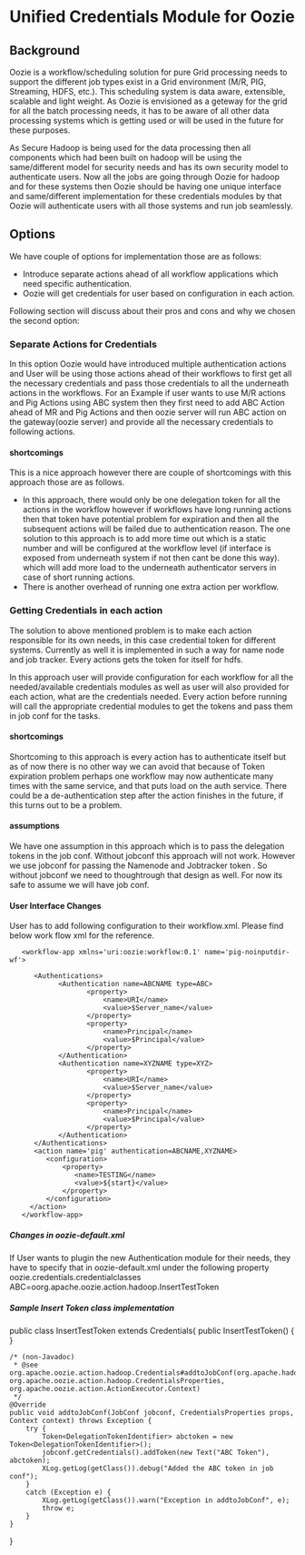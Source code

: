 # Unified Credentials Module for Oozie

## Background

Oozie is a workflow/scheduling solution for pure Grid processing needs to support the different job types exist in a Grid environment (M/R, PIG, Streaming, HDFS, etc.). This scheduling system is data aware, extensible, scalable and light weight. As Oozie is envisioned as a geteway for the grid for all the batch processing needs, it has to be aware of all other data processing systems which is getting used or will be used in the future for these purposes.

As Secure Hadoop is being used for the data processing then all components which had been built on hadoop will be using the same/different model for security needs and has its own security model to authenticate users. Now all the jobs are going through Oozie for hadoop and for these systems then Oozie should be having one unique interface and same/different implementation for these credentials modules by that Oozie will authenticate users with all those systems and run job seamlessly. 


## Options 

We have couple of options for implementation those are as follows:

   * Introduce separate actions ahead of all workflow applications which need specific authentication.
   * Oozie will get credentials for user based on configuration in each action.

Following section will discuss about their pros and cons and why we chosen the second option:

### Separate Actions for Credentials

In this option Oozie would have introduced multiple authentication actions and User will be using those actions ahead of their workflows to first get all the necessary credentials and pass those credentials to all the underneath actions in the workflows.
For an Example if user wants to use M/R actions and Pig Actions using ABC system then they first need to add ABC Action ahead of MR and Pig Actions and then oozie server will run ABC action on the gateway(oozie server) and provide all the necessary credentials to following actions. 

#### shortcomings

This is a nice approach however there are couple of shortcomings with this approach those are as follows.

   * In this approach, there would only be one delegation token for all the actions in the workflow however if workflows have long running actions then that token have potential problem for expiration and then all the subsequent actions will be failed due to authentication reason. The one solution to this approach is to add more time out which is a static number and will be configured at the workflow level (if interface is exposed from underneath system if not then cant be done this way). which will add more load to the underneath authenticator servers in case of short running actions.
   * There is another overhead of running one extra action per workflow.

### Getting Credentials in each action

The solution to above mentioned problem is to make each action responsible for its own needs, in this case credential token for different systems. Currently as well it is implemented in such a way for name node and job tracker. Every actions gets the token for itself for hdfs.

In this approach user will provide configuration for each workflow for all the needed/available credentials modules as well as user will also provided for each action, what are the credentials needed. Every action before running will call the appropriate credential modules to get the tokens and pass them in job conf for the tasks.

#### shortcomings

Shortcoming to this approach is every action has to authenticate itself but as of now there is no other way we can avoid that because of Token expiration problem perhaps one workflow may now authenticate many times with the same service, and that puts load on the auth service. There could be a de-authentication step after the action finishes in the future, if this turns out to be a problem.

#### assumptions

We have one assumption in this approach which is to pass the delegation tokens in the job conf. Without jobconf this approach will not work. However we use jobconf for passing the Namenode and Jobtracker token . So without jobconf we need to thoughtrough that design as well. For now its safe to assume we will have job conf.

#### User Interface Changes

User has to add following configuration to their workflow.xml. Please find below work flow xml for the reference.

<verbatim>
       
       <workflow-app xmlns='uri:oozie:workflow:0.1' name='pig-noinputdir-wf'>

          <Authentications>
                <Authentication name=ABCNAME type=ABC>
                       <property>    
                           <name>URI</name>
                           <value>$Server_name</value>
                       </property>
                       <property>
                           <name>Principal</name>
                           <value>$Principal</value>
                       </property>
                </Authentication>  
                <Authentication name=XYZNAME type=XYZ>
                       <property>    
                           <name>URI</name>
                           <value>$Server_name</value>
                       </property>
                       <property>
                           <name>Principal</name>
                           <value>$Principal</value>
                       </property>
                </Authentication>  
          </Authentications>  
          <action name='pig' authentication=ABCNAME,XYZNAME>
             <configuration>
                 <property>
                    <name>TESTING</name>
                    <value>${start}</value>
                 </property>
             </configuration>
         </action>
       </workflow-app>

</verbatim>

##### Changes in oozie-default.xml
If User wants to plugin the new Authentication module for their needs, they have to specify that in oozie-default.xml under the following property
<verbatim>
    <property>
        <name>oozie.credentials.credentialclasses</name>
        <value>
            ABC=oorg.apache.oozie.action.hadoop.InsertTestToken
        </value>
    </property>
</verbatim>

##### Sample Insert Token class implementation
<verbatim>
public class InsertTestToken extends Credentials{
    public InsertTestToken() {
    }

    /* (non-Javadoc)
     * @see org.apache.oozie.action.hadoop.Credentials#addtoJobConf(org.apache.hadoop.mapred.JobConf, org.apache.oozie.action.hadoop.CredentialsProperties, org.apache.oozie.action.ActionExecutor.Context)
     */
    @Override
    public void addtoJobConf(JobConf jobconf, CredentialsProperties props, Context context) throws Exception {
        try {
            Token<DelegationTokenIdentifier> abctoken = new Token<DelegationTokenIdentifier>();
            jobconf.getCredentials().addToken(new Text("ABC Token"), abctoken);
            XLog.getLog(getClass()).debug("Added the ABC token in job conf");
        }
        catch (Exception e) {
            XLog.getLog(getClass()).warn("Exception in addtoJobConf", e);
            throw e;
        }
    }
}
</verbatim>